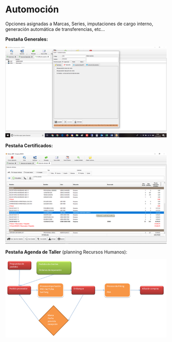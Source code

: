 # Automoción

Opciones asignadas a Marcas, Series, imputaciones de cargo interno, generación automática de transferencias, etc...

**Pestaña Generales:**

![](../../../.gitbook/assets/image%20%28194%29.png)

**Pestaña Certificados:**

![](../../../.gitbook/assets/image%20%28329%29.png)

**Pestaña Agenda de Taller** \(planning Recursos Humanos\):

![](../../../.gitbook/assets/image%20%2854%29.png)

